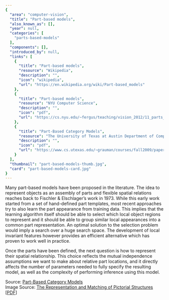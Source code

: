 ```yaml
---
{
  "area": "computer-vision",
  "title": "Part-based models",
  "also_known_as": [],
  "year": null,
  "categories": [
    "parts-based-models"
  ],
  "components": [],
  "introduced_by": null,
  "links": [
    {
      "title": "Part-based models",
      "resource": "Wikipedia",
      "description": "",
      "icon": "wikipedia",
      "url": "https://en.wikipedia.org/wiki/Part-based_models"
    },
    {
      "title": "Part-based models",
      "resource": "NYU Computer Science",
      "description": "",
      "icon": "pdf",
      "url": "https://cs.nyu.edu/~fergus/teaching/vision_2012/11_parts_models.pdf"
    },
    {
      "title": "Part-Based Category Models",
      "resource": "The University of Texas at Austin Department of Computer Science",
      "description": "",
      "icon": "pdf",
      "url": "https://www.cs.utexas.edu/~grauman/courses/fall2009/papers/partbased.pdf"
    }
  ],
  "thumbnail": "part-based-models-thumb.jpg",
  "card": "part-based-models-card.jpg"
}
---
```

Many part-based models have been proposed in the literature. The idea to represent objects as an assembly of parts and flexible spatial relations reaches back to Fischler & Elschlager’s work in 1973. While this early work started from a set of hand-defined part templates, most recent approaches try to also learn the part appearance from training data. This implies that the learning algorithm itself should be able to select which local object regions to represent and it should be able to group similar local appearances into a common part representation. An optimal solution to the selection problem would imply a search over a huge search space. The development of local invariant features however provides an efficient alternative which has proven to work well in practice. 

Once the parts have been defined, the next question is how to represent their spatial relationship. This choice reflects the mutual independence assumptions we want to make about relative part locations, and it directly affects the number of parameters needed to fully specify the resulting model, as well as the complexity of performing inference using this model.

Source: [Part-Based Category Models](https://www.cs.utexas.edu/~grauman/courses/fall2009/papers/partbased.pdf)  
Image Source: [The Representation and Matching of Pictorial Structures](https://www.semanticscholar.org/paper/The-Representation-and-Matching-of-Pictorial-Fischler-Elschlager/719da2a0ddd38e78151e1cb2db31703ea8b2e490) [[PDF](www.cs.utexas.edu/~grauman/courses/spring2007/395T/papers/fischler_1973.pdf)]  
